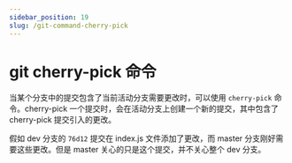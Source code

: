 ```yaml
---
sidebar_position: 19
slug: /git-command-cherry-pick
---
```


# git cherry-pick 命令



当某个分支中的提交包含了当前活动分支需要更改时，可以使用 `cherry-pick` 命令。cherry-pick 一个提交时，会在活动分支上创建一个新的提交，其中包含了 cherry-pick 提交引入的更改。

假如 dev 分支的 `76d12` 提交在 index.js 文件添加了更改，而 master 分支刚好需要这些更改。但是 master 关心的只是这个提交，并不关心整个 dev 分支。



